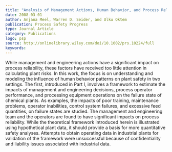 ```yaml
---
title: "Analysis of Management Actions, Human Behavior, and Process Reliability in Chemical Plants. I. Impact of Management Actions"
date: 2008-03-01
author: Anjana Meel, Warren D. Seider, and Ulku Oktem
publication: Process Safety Progress
type: Journal Article
category: Publications
logo: psp
source: http://onlinelibrary.wiley.com/doi/10.1002/prs.10224/full
keywords:
---
```


While management and engineering actions have a significant impact on process reliability, these factors have received too little attention in calculating plant risks. In this work, the focus is on understanding and modeling the influence of human behavior patterns on plant safety in two settings. The first, introduced in Part I, involves a framework to estimate the impacts of management and engineering decisions, process operator performance, and processing equipment operations on the failure state of chemical plants. As examples, the impacts of poor training, maintenance problems, operator inabilities, control system failures, and excessive feed quantities, on failure states are studied. The management and engineering team and the operators are found to have significant impacts on process reliability. While the theoretical framework introduced herein is illustrated using hypothetical plant data, it should provide a basis for more quantitative safety analyses. Attempts to obtain operating data in industrial plants for validation of the framework were unsuccessful because of confidentiality and liability issues associated with industrial data.



